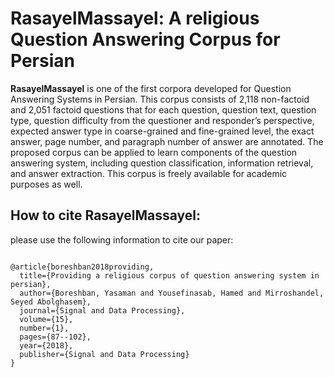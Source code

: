 # RasayelMassayel: A religious Question Answering Corpus for Persian
<b>RasayelMassayel</b> is one of the first corpora developed for Question Answering Systems in Persian. This corpus consists of 2,118 non-factoid and 2,051 factoid questions that for each question, question text, question type, question difficulty from the questioner and responder’s perspective, expected answer type in coarse-grained and fine-grained level, the exact answer, page number, and paragraph number of answer are annotated.
 The proposed corpus can be applied to learn components of the question answering system, including question classification, information retrieval, and answer extraction. This corpus is freely available for academic purposes as well. 

<h2> How to cite RasayelMassayel: </h2>
please use the following information to cite our paper:


```

@article{boreshban2018providing,
  title={Providing a religious corpus of question answering system in persian},
  author={Boreshban, Yasaman and Yousefinasab, Hamed and Mirroshandel, Seyed Abolghasem},
  journal={Signal and Data Processing},
  volume={15},
  number={1},
  pages={87--102},
  year={2018},
  publisher={Signal and Data Processing}
}

```
